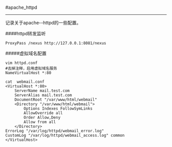 #apache_httpd

***
记录关于apache--httpd的一些配置。


####httpd转发监听

	ProxyPass /nexus http://127.0.0.1:8081/nexus

#####虚拟域名配置

	vim httpd.conf
	#去掉注释，启用虚拟域名服务
	NameVirtualHost *:80

	cat  webmail.conf
	<VirtualHost *:80>
	    ServerName mail.test.com
	    ServerAlias mail.test.com
	    DocumentRoot "/var/www/html/webmail"
	    <Directory "/var/www/html/webmail">
	        Options Indexes FollowSymLinks
	        AllowOverride all
	        Order Allow,Deny
	        Allow from all
	    </Directory>
    ErrorLog "/var/log/httpd/webmail_error.log"
    CustomLog "/var/log/httpd/webmail_access.log" common
	</VirtualHost>


